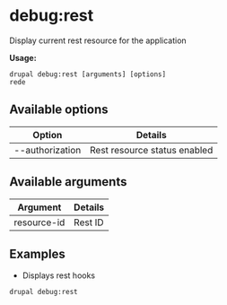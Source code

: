 # debug:rest
Display current rest resource for the application

**Usage:**
```
drupal debug:rest [arguments] [options]
rede
```

## Available options
Option | Details
-------|-------------
--authorization | Rest resource status enabled | disabled

## Available arguments
Argument | Details
---------|-------------
resource-id | Rest ID

## Examples
* Displays rest hooks
```
drupal debug:rest
```
